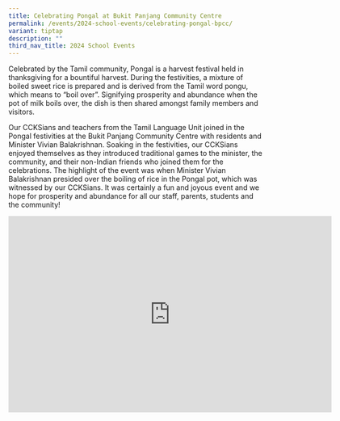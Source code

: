 ```yaml
---
title: Celebrating Pongal at Bukit Panjang Community Centre
permalink: /events/2024-school-events/celebrating-pongal-bpcc/
variant: tiptap
description: ""
third_nav_title: 2024 School Events
---
```

<p>Celebrated by the Tamil community, Pongal is a harvest festival held in thanksgiving for a bountiful harvest. During the festivities, a mixture of boiled sweet rice is prepared and is derived from the Tamil word pongu, which means to “boil over”. Signifying prosperity and abundance when the pot of milk boils over, the dish is then shared amongst family members and visitors.</p><p>Our CCKSians and teachers from the Tamil Language Unit joined in the Pongal festivities at the Bukit Panjang Community Centre with residents and Minister Vivian Balakrishnan. Soaking in the festivities, our CCKSians enjoyed themselves as they introduced traditional games to the minister, the community, and their non-Indian friends who joined them for the celebrations. The highlight of the event was when Minister Vivian Balakrishnan presided over the boiling of rice in the Pongal pot, which was witnessed by our CCKSians. It was certainly a fun and joyous event and we hope for prosperity and abundance for all our staff, parents, students and the community!</p><p></p><p></p><div class="iframe-wrapper"><iframe height="389" width="640" allowfullscreen="true" frameborder="0" src="https://docs.google.com/presentation/d/e/2PACX-1vTkyjED04k68tCe9OI88pusPvLYbDHg9EnTujpeaQqfeErGR3Qf1_ne5FxiTd0xMQ/embed?start=true&amp;loop=true&amp;delayms=3000"></iframe></div><p></p>